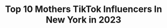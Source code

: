---
title: Top 10 Mothers TikTok Influencers In New York in 2023
description: >-
  Find top mothers TikTok influencers in New York in 2023. Most popular hashtags: #newyork #fyp #foryou #nyc.
platform: TikTok
hits: 27
text_top: See the most popular TikTok influencers on inBeat.
text_bottom: Our platform holds 27 TikTok influencers like this in New York, United States for you to work with.
profiles:
  - username: "msnbc"
    fullname: >-
      MSNBC
    bio: >-
      We’re that network with the anchor who provides legal analysis via rap lyrics.
    location: "United States"
    followers: 23400
    engagement: 754
    commentsToLikes: 0.045517
    id: ckceisporr8l50j234026g9y1
    verified: true
    hashtags: "#globalcitizen, #foryou, #withpod, #breakingnews"
  - username: "queenrakiii"
    fullname: >-
      raquel laçaj ⚡️
    bio: >-
      NYC | 16 🇦🇱☦️ Snap: rocky_nutella
    location: "United States"
    followers: 30600
    engagement: 1409
    commentsToLikes: 0.064246
    id: ckb9kqc01cu730j23v3oraac2
    verified: false
    hashtags: "#albanian, #newyork, #thatwitch, #shqiptar"
  - username: "nickbogolepov"
    fullname: >-
      NICK B
    bio: >-
      IG : nickbogolepov Russian New Yorker MAMACITA OUT NOW ⬇
    location: "United States"
    followers: 17300
    engagement: 844
    commentsToLikes: 0.038091
    id: ckacs8htx8ywl0i780z1ga13e
    verified: false
    hashtags: "#greenscreen, #fyp, #nyc, #brighton"
  - username: "a.d.woods"
    fullname: >-
      Dada&YaYa
    bio: >-
      Daddy&Daughter Life Aaliyah Rose & Andre D. Woods Daddy’s IG: @a.d.woods
    location: "United States"
    followers: 121300
    engagement: 1370
    commentsToLikes: 0.008994
    id: ckacfuea7sinq0i78jg6lep8w
    verified: false
    hashtags: "#fyp, #daddysgirl, #father, #love"
  - username: "chrisybobisy"
    fullname: >-
      Chris Michael
    bio: >-
      NY I’m 17, Mother of 5 A lot of people compare me to the rock Venmo- cmikes
    location: "United States"
    followers: 16200
    engagement: 1370
    commentsToLikes: 0.112782
    id: ckdtjty5ix8ai0j23vdf9wwd8
    verified: false
    hashtags: "#dog, #funny, #trend, #duet"
  - username: "mevidaloca"
    fullname: >-
      LaLa
    bio: >-
      NY 🍎 T1D 💉 Mother of 👦🏻🐱 🐶 🐓 TRUMP ARMY 🇺🇸
    location: "United States"
    followers: 2040
    engagement: 1136
    commentsToLikes: 0.080752
    id: ckd6cu8mz54v50j23w4aeifte
    verified: false
    hashtags: "#votered, #trumptrain, #xyzbca, #democrats"
  - username: "mykelovve"
    fullname: >-
      Myke love💖
    bio: >-
      Pretty mother’f💜 19🗽 👻-mykeal6
    location: "United States"
    followers: 67200
    engagement: 2017
    commentsToLikes: 0.038225
    id: cka7tobocoff40i78ki6zpaph
    verified: false
    hashtags: "#brooklyn, #newyork, #statenisland, #nyc"
  - username: "chanceislit3"
    fullname: >-
      Chanceislit
    bio: >-
      Mother Of Maylenn ♥️ 9k? ig: iifuckwomen my cash app below
    location: "United States"
    followers: 8199
    engagement: 727
    commentsToLikes: 0.039630
    id: ckb95ogr1nq1h0j23tk7apqe8
    verified: false
    hashtags: "#les, #lgbtq, #4youpage, #lgbt"
  - username: "nicolekonsta"
    fullname: >-
      Nicole Konsta
    bio: >-
      From mother Russia 🇷🇺 IG @nicolekonsta
    location: "United States"
    followers: 3083
    engagement: 463
    commentsToLikes: 0.020718
    id: ck8qj4o0obu2l0j78dpr754bz
    verified: false
    hashtags: "#athlete, #foryoupage, #friends, #fyp"
  - username: "girlwithadoge"
    fullname: >-
      Eva Yu
    bio: >-
      Proud Asian IG: Kittycateva IG: Skippytheshibainu Venmo: Eva-Yu
    location: "United States"
    followers: 18000
    engagement: 677
    commentsToLikes: 0.098861
    id: ckcjffj7tb0np0j23szxfs901
    verified: false
    hashtags: "#chinese, #share, #trending, #shopping"
---